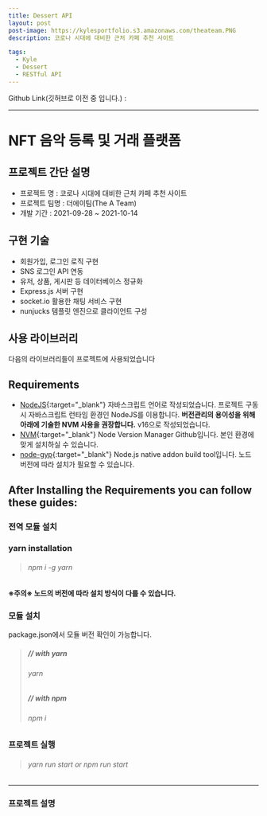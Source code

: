 ```yaml
---
title: Dessert API
layout: post
post-image: https://kylesportfolio.s3.amazonaws.com/theateam.PNG
description: 코로나 시대에 대비한 근처 카페 추천 사이트

tags:
  - Kyle
  - Dessert
  - RESTful API
---
```


Github Link(깃허브로 이전 중 입니다.) :

<!-- <a href="https://github.com/imkyle94/DessertAPI">Go GITHUB</a> -->

---

# NFT 음악 등록 및 거래 플랫폼

## 프로젝트 간단 설명

- 프로젝트 명 : 코로나 시대에 대비한 근처 카페 추천 사이트
- 프로젝트 팀명 : 더에이팀(The A Team)
- 개발 기간 : 2021-09-28 ~ 2021-10-14

## 구현 기술

- 회원가입, 로그인 로직 구현
- SNS 로그인 API 연동
- 유저, 상품, 게시판 등 데이터베이스 정규화
- Express.js 서버 구현
- socket.io 활용한 채팅 서비스 구현
- nunjucks 템플릿 엔진으로 클라이언트 구성

## 사용 라이브러리

다음의 라이브러리들이 프로젝트에 사용되었습니다<br>

## Requirements

- [NodeJS](https://nodejs.org/ko/){:target="\_blank"} 자바스크립트 언어로 작성되었습니다. 프로젝트 구동 시 자바스크립트 런타임 환경인 NodeJS를 이용합니다. **버전관리의 용이성을 위해 아래에 기술한 NVM 사용을 권장합니다.** v16으로 작성되었습니다.
- [NVM](https://github.com/nvm-sh/nvm){:target="\_blank"} Node Version Manager Github입니다. 본인 환경에 맞게 설치하실 수 있습니다.
- [node-gyp](https://github.com/nodejs/node-gyp){:target="\_blank"} Node.js native addon build tool입니다. 노드 버전에 따라 설치가 필요할 수 있습니다.

## After Installing the Requirements you can follow these guides:

### 전역 모듈 설치

### yarn installation

> ###### npm i -g yarn

**※주의※ 노드의 버전에 따라 설치 방식이 다를 수 있습니다.**

### 모듈 설치

package.json에서 모듈 버전 확인이 가능합니다.<br>

> ##### // with yarn
>
> ###### yarn
>
> ##### // with npm
>
> ###### npm i

### 프로젝트 실행

> ###### yarn run start or npm run start

---

### 프로젝트 설명
